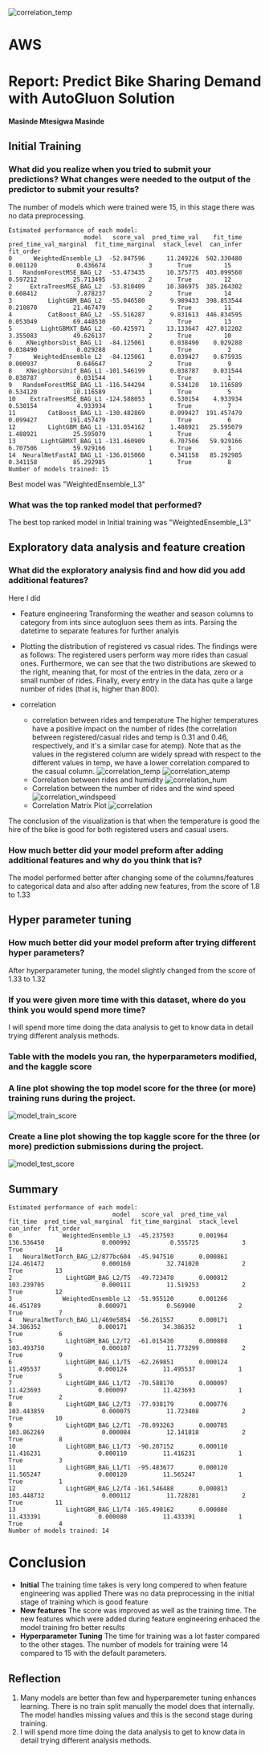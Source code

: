 
![correlation_temp](img/sagemaker.png)
# AWS

# Report: Predict Bike Sharing Demand with AutoGluon Solution
#### Masinde Mtesigwa Masinde

## Initial Training
### What did you realize when you tried to submit your predictions? What changes were needed to the output of the predictor to submit your results?
The number of models which were trained were 15, in this stage there was no data preprocessing.

```
Estimated performance of each model:
                     model   score_val  pred_time_val    fit_time  pred_time_val_marginal  fit_time_marginal  stack_level  can_infer  fit_order
0      WeightedEnsemble_L3  -52.847596      11.249226  502.330480                0.001120           0.436674            3       True         15
1   RandomForestMSE_BAG_L2  -53.473435      10.375775  403.099560                0.597212          25.713495            2       True         12
2     ExtraTreesMSE_BAG_L2  -53.810409      10.386975  385.264302                0.608412           7.878237            2       True         14
3          LightGBM_BAG_L2  -55.046580       9.989433  398.853544                0.210870          21.467479            2       True         11
4          CatBoost_BAG_L2  -55.516287       9.831613  446.834595                0.053049          69.448530            2       True         13
5        LightGBMXT_BAG_L2  -60.425971      13.133647  427.012202                3.355083          49.626137            2       True         10
6    KNeighborsDist_BAG_L1  -84.125061       0.038490    0.029288                0.038490           0.029288            1       True          2
7      WeightedEnsemble_L2  -84.125061       0.039427    0.675935                0.000937           0.646647            2       True          9
8    KNeighborsUnif_BAG_L1 -101.546199       0.038787    0.031544                0.038787           0.031544            1       True          1
9   RandomForestMSE_BAG_L1 -116.544294       0.534120   10.116589                0.534120          10.116589            1       True          5
10    ExtraTreesMSE_BAG_L1 -124.588053       0.530154    4.933934                0.530154           4.933934            1       True          7
11         CatBoost_BAG_L1 -130.482869       0.099427  191.457479                0.099427         191.457479            1       True          6
12         LightGBM_BAG_L1 -131.054162       1.488921   25.595079                1.488921          25.595079            1       True          4
13       LightGBMXT_BAG_L1 -131.460909       6.707506   59.929166                6.707506          59.929166            1       True          3
14  NeuralNetFastAI_BAG_L1 -136.015060       0.341158   85.292985                0.341158          85.292985            1       True          8
Number of models trained: 15

```
Best model was "WeightedEnsemble_L3"

### What was the top ranked model that performed?
The best top ranked model in Initial training was "WeightedEnsemble_L3"

## Exploratory data analysis and feature creation
### What did the exploratory analysis find and how did you add additional features?
Here I did 

* Feature engineering
Transforming the weather and season columns to category from ints since autogluon sees them as ints.
Parsing the datetime to separate features for further analyis

* Plotting the distribution of registered vs casual rides.
The findings were as follows:
The registered users perform way more rides than casual ones. Furthermore, we can see that the two distributions are skewed to the right, meaning that, 
for most of the entries in the data, zero or a small number of rides. Finally, every entry in the data has quite a large number of rides (that is, higher than 800).
 * correlation 
     *  correlation between rides and temperature
     The higher temperatures have a positive impact on the number of rides (the correlation between registered/casual rides and temp is 0.31 and 0.46, respectively, and it's a  similar case for atemp). Note that as the values in the registered column are widely spread with respect to the different values in temp, we have a lower correlation compared to the casual column.
     ![correlation_temp](img/correlation_temp.png)
     ![correlation_atemp](img/correlation_atemp.png)
     * Correlation between rides and humidity 
     ![correlation_hum](img/correlations_hum.png)
     * Correlation between the number of rides and the wind speed
     ![correlation_windspeed](img/correlations.png)
     * Correlation Matrix Plot ![correlation](img/correlations.png)

The conclusion of the visualization is that when the temperature is good the hire of the bike is good for both registered users and casual users.

### How much better did your model preform after adding additional features and why do you think that is?
The model performed better after changing some of the columns/features to categorical data and also after adding new features, from the score of 1.8 to 1.33

## Hyper parameter tuning
### How much better did your model preform after trying different hyper parameters?
After hyperparameter tuning, the model slightly changed from the score of 1.33 to 1.32

### If you were given more time with this dataset, where do you think you would spend more time?
I will spend more time doing the data analysis to get to know data in detail trying different analysis methods.

### Table with the models you ran, the hyperparameters modified, and the kaggle score


### A line plot showing the top model score for the three (or more) training runs during the project.

![model_train_score](img/model_train_score.png)

### Create a line plot showing the top kaggle score for the three (or more) prediction submissions during the project.


![model_test_score](img/model_test_score.png)

## Summary
```
Estimated performance of each model:
                             model   score_val  pred_time_val    fit_time  pred_time_val_marginal  fit_time_marginal  stack_level  can_infer  fit_order
0              WeightedEnsemble_L3  -45.237593       0.001964  136.536450                0.000992           0.555725            3       True         14
1   NeuralNetTorch_BAG_L2/877bc604  -45.947510       0.000861  124.461472                0.000160          32.741020            2       True         13
2               LightGBM_BAG_L2/T5  -49.723478       0.000812  103.239705                0.000111          11.519253            2       True         12
3              WeightedEnsemble_L2  -51.955120       0.001266   46.451789                0.000971           0.569900            2       True          7
4   NeuralNetTorch_BAG_L1/469e5854  -56.261557       0.000171   34.386352                0.000171          34.386352            1       True          6
5               LightGBM_BAG_L2/T2  -61.015430       0.000808  103.493750                0.000107          11.773299            2       True          9
6               LightGBM_BAG_L1/T5  -62.269851       0.000124   11.495537                0.000124          11.495537            1       True          5
7               LightGBM_BAG_L1/T2  -70.588170       0.000097   11.423693                0.000097          11.423693            1       True          2
8               LightGBM_BAG_L2/T3  -77.938179       0.000776  103.443859                0.000075          11.723408            2       True         10
9               LightGBM_BAG_L2/T1  -78.093263       0.000785  103.862269                0.000084          12.141818            2       True          8
10              LightGBM_BAG_L1/T3  -90.207152       0.000110   11.416231                0.000110          11.416231            1       True          3
11              LightGBM_BAG_L1/T1  -95.483677       0.000120   11.565247                0.000120          11.565247            1       True          1
12              LightGBM_BAG_L2/T4 -161.546488       0.000813  103.448732                0.000112          11.728281            2       True         11
13              LightGBM_BAG_L1/T4 -165.490162       0.000080   11.433391                0.000080          11.433391            1       True          4
Number of models trained: 14

```
# Conclusion

* **Initial**
The training time takes is very long compered to when feature engineering was applied
There was no data preprocessing in the initial stage of training which is good feature
 * **New features**
The score was improved as well as the training time. The new features which were added during feature engineering enhaced the model training fro better  results
* **Hyperparameter Tuning**
The time for training was a lot faster compared to the other stages. The number of models for training were 14 compared to 15 with the default parameters.

## Reflection

1. Many models are better than few and hyperparemeter tuning enhances learning.
   There is no train split manually the model does that internally.
   The model handles missing values and this is the second stage during training.
2. I will spend more time doing the data analysis to get to know data in detail trying different analysis methods.



